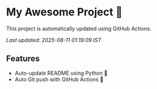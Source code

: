 # My Awesome Project 🚀

This project is automatically updated using GitHub Actions.

_Last updated: 2025-08-11 01:19:09 IST_

## Features
- Auto-update README using Python 🐍
- Auto Git push with GitHub Actions 🤖
